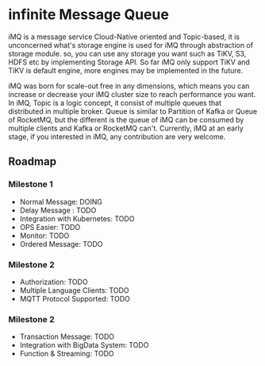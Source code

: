 # infinite Message Queue
iMQ is a message service Cloud-Native oriented and Topic-based, it is unconcerned what's storage engine is used for iMQ
through abstraction of storage module. so, you can use any storage you want such as TiKV, S3, HDFS etc by implementing
Storage API. So far iMQ only support TiKV and TiKV is default engine, more engines may be implemented in the future.

iMQ was born for scale-out free in any dimensions, which means you can increase or decrease your iMQ cluster size to reach
performance you want. In iMQ, Topic is a logic concept, it consist of multiple queues that distributed in multiple broker.
Queue is similar to Partition of Kafka or Queue of RocketMQ, but the different is the queue of iMQ can be consumed by
multiple clients and Kafka or RocketMQ can't. Currently, iMQ at an early stage, if you interested in iMQ, any
contribution are very welcome.

## Roadmap

### Milestone 1
- Normal Message: DOING
- Delay Message : TODO
- Integration with Kubernetes: TODO
- OPS Easier: TODO
- Monitor: TODO
- Ordered Message: TODO

### Milestone 2
- Authorization: TODO
- Multiple Language Clients: TODO
- MQTT Protocol Supported: TODO

### Milestone 2
- Transaction Message: TODO
- Integration with BigData System: TODO
- Function & Streaming: TODO
